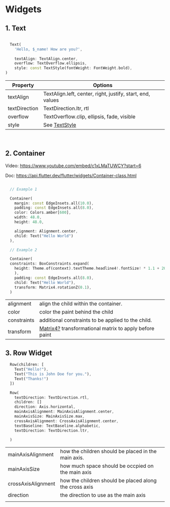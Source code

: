 # Widgets

## 1. Text

```dart
  
  Text(
    'Hello, $_name! How are you?',
    
    textAlign: TextAlign.center,
    overflow: TextOverflow.ellipsis,
    style: const TextStyle(fontWeight: FontWeight.bold),
)

```

| Property  | Options |
| ---- | --- |
| textAlign |  TextAlign.left, center, right, justify, start, end, values|
| textDirection | TextDirection.ltr, rtl | 
| overflow | TextOverflow.clip, ellipsis, fade, visible |
| style | See [TextStyle](https://api.flutter.dev/flutter/painting/TextStyle-class.html) |

<br />

## 2. Container

Video: https://www.youtube.com/embed/c1xLMaTUWCY?start=6

Doc: https://api.flutter.dev/flutter/widgets/Container-class.html



```dart

  // Example 1

  Container(
    margin: const EdgeInsets.all(10.0),
    padding: const EdgeInsets.all(8.0),
    color: Colors.amber[600],
    width: 48.0,
    height: 48.0,

    alignment: Alignment.center,
    child: Text("Hello World")
  ),

  // Example 2

  Container(
  constraints: BoxConstraints.expand(
    height: Theme.of(context).textTheme.headline4!.fontSize! * 1.1 + 200.0,
    ),
    padding: const EdgeInsets.all(8.0),
    child: Text("Hello World"),
    transform: Matrix4.rotationZ(0.1),
  )
```

| | |
| --- | --- | 
| alignment | align the child within the container. |
| color | color the paint behind the child 
| constraints | additional constraints to be applied to the child. |
| transform | [Matrix4?](https://api.flutter.dev/flutter/vector_math_64/Matrix4-class.html) transformational matrix to apply before paint |


## 3. Row Widget 

```dart
  Row(children: [
    Text("Hello!"),
    Text("This is John Doe for you."),
    Text("Thanks!")
  ])

  Row(
    textDirection: TextDirection.rtl,
    children: []
    direction: Axis.horizontal,
    mainAxisAlignment: MainAxisAlignment.center,
    mainAxisSize: MainAxisSize.max,
    crossAxisAlignment: CrossAxisAlignment.center,
    textBaseline: TextBaseline.alphabetic,
    textDirection: TextDirection.ltr,

  )
```

| | | 
| ---- | ---- |
| mainAxisAlignment| how the children should be placed in the main axis.
| mainAxisSize | how much space should be occpied on the main axis| 
| crossAxisAlignment | how the children should be placed along the cross axis | 
| direction | the direction to use as the main axis |
| | | 

<br/>

